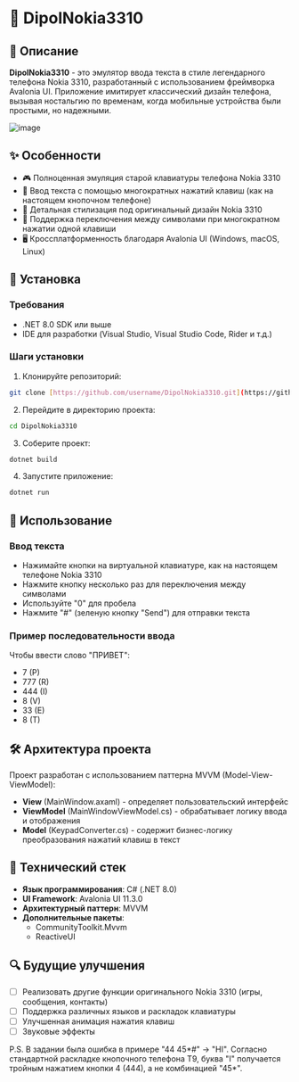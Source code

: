 # 📱 DipolNokia3310

## 📝 Описание

**DipolNokia3310** - это эмулятор ввода текста в стиле легендарного телефона Nokia 3310, разработанный с использованием фреймворка Avalonia UI. Приложение имитирует классический дизайн телефона, вызывая ностальгию по временам, когда мобильные устройства были простыми, но надежными.

![image](https://github.com/user-attachments/assets/3e31255d-5e69-4085-affd-9e84d6278664)

## ✨ Особенности

- 🎮 Полноценная эмуляция старой клавиатуры телефона Nokia 3310
- 📝 Ввод текста с помощью многократных нажатий клавиш (как на настоящем кнопочном телефоне)
- 🎨 Детальная стилизация под оригинальный дизайн Nokia 3310
- 🔄 Поддержка переключения между символами при многократном нажатии одной клавиши
- 🖥️ Кроссплатформенность благодаря Avalonia UI (Windows, macOS, Linux)

## 🚀 Установка

### Требования
- .NET 8.0 SDK или выше
- IDE для разработки (Visual Studio, Visual Studio Code, Rider и т.д.)

### Шаги установки

1. Клонируйте репозиторий:
```bash
git clone [https://github.com/username/DipolNokia3310.git](https://github.com/SPAWNTECHNOLOGY/Dipol_Nokia3310.git)
```

2. Перейдите в директорию проекта:
```bash
cd DipolNokia3310
```

3. Соберите проект:
```bash
dotnet build
```

4. Запустите приложение:
```bash
dotnet run
```

## 🎯 Использование

### Ввод текста
- Нажимайте кнопки на виртуальной клавиатуре, как на настоящем телефоне Nokia 3310
- Нажмите кнопку несколько раз для переключения между символами
- Используйте "0" для пробела
- Нажмите "#" (зеленую кнопку "Send") для отправки текста

### Пример последовательности ввода
Чтобы ввести слово "ПРИВЕТ":
- 7 (P)
- 777 (R)
- 444 (I)
- 8 (V)
- 33 (E)
- 8 (T)

## 🛠️ Архитектура проекта

Проект разработан с использованием паттерна MVVM (Model-View-ViewModel):

- **View** (MainWindow.axaml) - определяет пользовательский интерфейс
- **ViewModel** (MainWindowViewModel.cs) - обрабатывает логику ввода и отображения
- **Model** (KeypadConverter.cs) - содержит бизнес-логику преобразования нажатий клавиш в текст

## 🔧 Технический стек

- **Язык программирования**: C# (.NET 8.0)
- **UI Framework**: Avalonia UI 11.3.0
- **Архитектурный паттерн**: MVVM
- **Дополнительные пакеты**:
  - CommunityToolkit.Mvvm
  - ReactiveUI


## 🔍 Будущие улучшения
- [ ] Реализовать другие функции оригинального Nokia 3310 (игры, сообщения, контакты)
- [ ] Поддержка различных языков и раскладок клавиатуры
- [ ] Улучшенная анимация нажатия клавиш
- [ ] Звуковые эффекты

P.S. В задании была ошибка в примере "44 45*#" -> "HI". Согласно стандартной раскладке кнопочного телефона T9, буква "I" получается тройным нажатием кнопки 4 (444), а не комбинацией "45*". 
